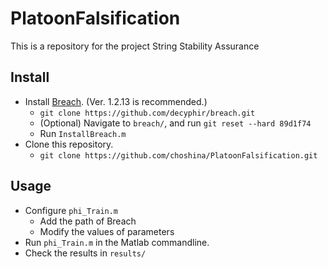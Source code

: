 # PlatoonFalsification

This is a repository for the project String Stability Assurance

## Install
- Install [Breach](https://github.com/decyphir/breach). (Ver. 1.2.13 is recommended.)
  - `git clone https://github.com/decyphir/breach.git`
  - (Optional) Navigate to `breach/`, and run `git reset --hard 89d1f74`
  - Run `InstallBreach.m`
- Clone this repository.
  - `git clone https://github.com/choshina/PlatoonFalsification.git`
   
## Usage
- Configure `phi_Train.m`
  - Add the path of Breach
  - Modify the values of parameters
- Run `phi_Train.m` in the Matlab commandline.
- Check the results in `results/`
